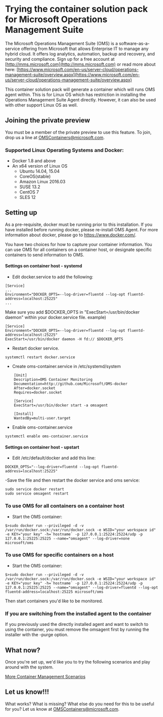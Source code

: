 # Trying the container solution pack for Microsoft Operations Management Suite

The Microsoft Operations Management Suite (OMS) is a software-as-a-service offering from Microsoft that allows Enterprise IT to manage any hybrid cloud. It offers log analytics, automation, backup and recovery, and security and compliance.  Sign up for a free account at [http://mms.microsoft.com](http://mms.microsoft.com) or read more about here: [https://www.microsoft.com/en-us/server-cloud/operations-management-suite/overview.aspx](https://www.microsoft.com/en-us/server-cloud/operations-management-suite/overview.aspx)

This container solution pack will generate a container which will runs OMS agent within. This is for Linux OS which has restriction in installing the Operations Management Suite Agent directly. However, it can also be used with other support Linux OS as well.

## Joining the private preview

You must be a member of the private preview to use this feature. To join, drop us a line at OMSContainers@microsoft.com.

### Supported Linux Operating Systems and Docker:
- Docker 1.8 and above
- An x64 version of Linux OS
	- Ubuntu 14.04, 15.04
	- CoreOS(stable)
	- Amazon Linux 2016.03
	- SUSE 13.2
	- CentOS 7
	- SLES 12

## Setting up
As a pre-requisite, docker must be running prior to this installation. If you have installed before running docker, please re-install OMS Agent. For more information about docker, please go to https://www.docker.com/.

You have two choices for how to capture your container information. You can use OMS for all containers on a container host, or designate specific containers to send information to OMS.

#### Settings on container host - systemd
- Edit docker.service to add the following:
```
[Service]
...
Environment="DOCKER_OPTS=--log-driver=fluentd --log-opt fluentd-address=localhost:25225"
...
```
Make sure you add $DOCKER_OPTS in "ExecStart=/usr/bin/docker daemon" within your docker.service file.
example)
```
[Service]
Environment="DOCKER_OPTS=--log-driver=fluentd --log-opt fluentd-address=localhost:25225"
ExecStart=/usr/bin/docker daemon -H fd:// $DOCKER_OPTS
```
- Restart docker service.
```
systemctl restart docker.service
```
- Create oms-container.service in /etc/systemd/system
```
	[Unit]
	Description=OMS Container Monitoring
	Documentation=http://github.com/Microsoft/OMS-docker
	After=docker.socket
	Requires=docker.socket

	[Service]
	ExecStart=/usr/bin/docker start -a omsagent

	[Install]
	WantedBy=multi-user.target
```
- Enable oms-container.service
```
systemctl enable oms-container.service
```
#### Settings on container host - upstart
- Edit /etc/default/docker and add this line:
```
DOCKER_OPTS="--log-driver=fluentd --log-opt fluentd-address=localhost:25225"
```
-Save the file and then restart the docker service and oms service:
```
sudo service docker restart
sudo service omsagent restart
```

### To use OMS for all containers on a container host

- Start the OMS container:
```
$>sudo docker run --privileged -d -v /var/run/docker.sock:/var/run/docker.sock -e WSID="your workspace id" -e KEY="your key" -h=`hostname` -p 127.0.0.1:25224:25224/udp -p 127.0.0.1:25225:25225 --name="omsagent" --log-driver=none microsoft/oms
```
### To use OMS for specific containers on a host

- Start the OMS container:
```
$>sudo docker run --privileged -d -v /var/run/docker.sock:/var/run/docker.sock -e WSID="your workspace id" -e KEY="your key" -h=`hostname` -p 127.0.0.1:25224:25224/udp -p 127.0.0.1:25225:25225 --name="omsagent" --log-driver=fluentd --log-opt fluentd-address=localhost:25225 microsoft/oms
```
Then start containers you'd like to be monitored.

### If you are switching from the installed agent to the container

If you previously used the directly installed agent and want to switch to using the container, you must remove the omsagent first by running the installer with the -purge option.


## What now?
Once you're set up, we'd like you to try the following scenarios and play around with the system.

[More Container Management Scenarios](http://github.com/Microsoft/OMS-Agent-for-Linux/blob/master/docs/Docker-Instructions.md#overview)

## Let us know!!!
What works? What is missing? What else do you need for this to be useful for you? Let us know at OMSContainers@microsoft.com.
